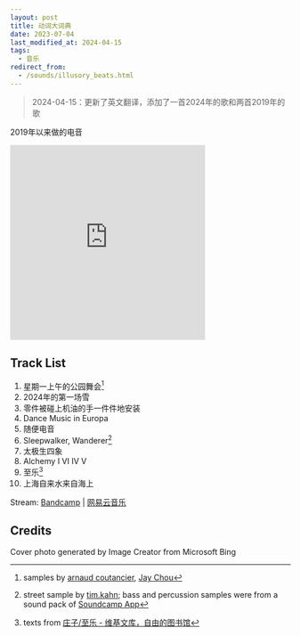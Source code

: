 ```yaml
---
layout: post
title: 动词大词典
date: 2023-07-04
last_modified_at: 2024-04-15
tags:
  - 音乐
redirect_from:
  - /sounds/illusory_beats.html
---
```


> 2024-04-15：更新了英文翻译，添加了一首2024年的歌和两首2019年的歌

2019年以来做的电音

<iframe style="border: 0; width: 350px; height: 350px;" src="https://bandcamp.com/EmbeddedPlayer/album=4028171195/size=large/bgcol=ffffff/linkcol=4ec5ec/minimal=true/transparent=true/" seamless><a href="https://feeshy.bandcamp.com/album/illusory-beats">Illusory Beats by feeshy</a></iframe>

## Track List

1. 星期一上午的公园舞会[^1]
2. 2024年的第一场雪
3. 零件被碰上机油的手一件件地安装
4. Dance Music in Europa
5. 随便电音
6. Sleepwalker, Wanderer[^6]
7. 太极生四象
8. Alchemy I VI IV V
9. 至乐[^9]
10. 上海自来水来自海上

Stream: [Bandcamp](https://feeshy.bandcamp.com/album/illusory-beats) | [网易云音乐](https://music.163.com/album?id=168833115)

## Credits

Cover photo generated by Image Creator from Microsoft Bing

[^1]: samples by [arnaud coutancier](https://freesound.org/s/466328), [Jay Chou](https://youtu.be/PaJdceSx4JA)

[^6]: street sample by [tim.kahn](https://freesound.org/s/249531); bass and percussion samples were from a sound pack of [Soundcamp App](https://play.google.com/store/apps/details?id=com.sec.musicstudio)

[^9]: texts from [庄子/至乐 - 维基文库，自由的图书馆](https://zh.wikisource.org/zh-hans/%E8%8E%8A%E5%AD%90/%E8%87%B3%E6%A8%82)